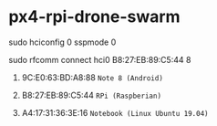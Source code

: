 # px4-rpi-drone-swarm


sudo hciconfig 0 sspmode 0

sudo rfcomm connect hci0 B8:27:EB:89:C5:44 8

1. 9C:E0:63:BD:A8:88 `Note 8 (Android)`

2. B8:27:EB:89:C5:44 `RPi (Raspberian)`

3. A4:17:31:36:3E:16 `Notebook (Linux Ubuntu 19.04)`

